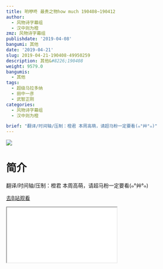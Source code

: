 ```yaml
---
title: 哟咿咚 最贵之物how much 190408~190412
author:
  - 风物诗字幕组
  - 汉中则为橙
zmz: 风物诗字幕组
publishdate: '2019-04-08'
bangumi: 其他
date: '2019-04-21'
slug: 2019-04-21-190408-49950259
description: 其他&#8226;190408
weight: 9579.0
bangumis:
  - 其他
tags:
  - 超级马拉多纳
  - 田中一彦
  - 武智正刚
categories:
  - 风物诗字幕组
  - 汉中则为橙

brief: "翻译/时间轴/压制：橙君 本周高萌，请超马粉一定要看(๑°艸°๑)"
---
```

![](https://raw.githubusercontent.com/tcgriffith/owaraisite/master/static/tmpimg/dx2Ckhy.jpg)
# 简介  
翻译/时间轴/压制：橙君
本周高萌，请超马粉一定要看(๑°艸°๑)  

[去B站观看](https://www.bilibili.com/video/av49950259/)
<div class ="resp-container"><iframe class="testiframe" src="//player.bilibili.com/player.html?aid=49950259"", scrolling="no", allowfullscreen="true" > </iframe></div> 
